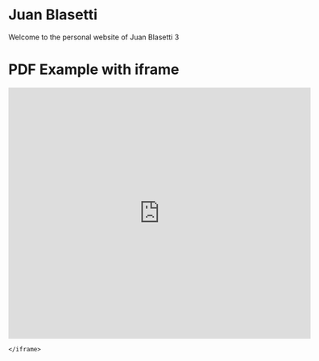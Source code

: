 # Juan Blasetti
Welcome to the personal website of Juan Blasetti 3

<!changes are happening rn html>
<html>
  <head>
    <title>Title of the document</title>
  </head>
  <body>
    <h1>PDF Example with iframe</h1>
  <iframe src="https://docs.google.com/document/d/1OOqYebRbs8a_tKh7k4_R3PX3Wr117Ocm__21vpL4Pck/edit?usp=sharing.pdf&embedded=true" style="width:600px; height:500px;" frameborder="0"></iframe>

    </iframe>
  </body>
</html>
